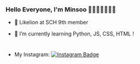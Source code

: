 ### Hello Everyone, I'm Minsoo 💛🧡💚💙💜🤎💖


- 🦁 Likelion at SCH 9th member

- 🌱 I’m currently learning Python, JS, CSS, HTML !


#
<!--
**mslee5240/minsoo** is a ✨ _special_ ✨ repository because its `README.md` (this file) appears on your GitHub profile.

Here are some ideas to get you started:

- 🔭 I’m currently working on ...
- 🌱 I’m currently learning ...
- 👯 I’m looking to collaborate on ...
- 🤔 I’m looking for help with ...
- 💬 Ask me about ...
- 📫 How to reach me: ...
- 😄 Pronouns: ...
- ⚡ Fun fact: ...
-->
- My Instagram: [![Instagram Badge](https://img.shields.io/badge/Instagram-ff69b4?style=flat-square&logo=instagram&logoColor=white&link=https://www.instagram.com/lemonade_soo/)](https://www.instagram.com/lemonade_soo/)
